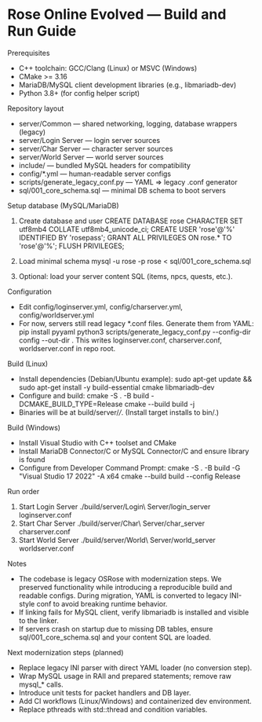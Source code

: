 Rose Online Evolved — Build and Run Guide
=======================================

Prerequisites
- C++ toolchain: GCC/Clang (Linux) or MSVC (Windows)
- CMake >= 3.16
- MariaDB/MySQL client development libraries (e.g., libmariadb-dev)
- Python 3.8+ (for config helper script)

Repository layout
- server/Common — shared networking, logging, database wrappers (legacy)
- server/Login Server — login server sources
- server/Char Server — character server sources
- server/World Server — world server sources
- include/ — bundled MySQL headers for compatibility
- config/*.yml — human-readable server configs
- scripts/generate_legacy_conf.py — YAML => legacy .conf generator
- sql/001_core_schema.sql — minimal DB schema to boot servers

Setup database (MySQL/MariaDB)
1) Create database and user
   CREATE DATABASE rose CHARACTER SET utf8mb4 COLLATE utf8mb4_unicode_ci;
   CREATE USER 'rose'@'%' IDENTIFIED BY 'rosepass';
   GRANT ALL PRIVILEGES ON rose.* TO 'rose'@'%';
   FLUSH PRIVILEGES;

2) Load minimal schema
   mysql -u rose -p rose < sql/001_core_schema.sql

3) Optional: load your server content SQL (items, npcs, quests, etc.).

Configuration
- Edit config/loginserver.yml, config/charserver.yml, config/worldserver.yml
- For now, servers still read legacy *.conf files. Generate them from YAML:
  pip install pyyaml
  python3 scripts/generate_legacy_conf.py --config-dir config --out-dir .
  This writes loginserver.conf, charserver.conf, worldserver.conf in repo root.

Build (Linux)
- Install dependencies (Debian/Ubuntu example):
  sudo apt-get update && sudo apt-get install -y build-essential cmake libmariadb-dev
- Configure and build:
  cmake -S . -B build -DCMAKE_BUILD_TYPE=Release
  cmake --build build -j
- Binaries will be at build/server/*/*. (Install target installs to bin/.)

Build (Windows)
- Install Visual Studio with C++ toolset and CMake
- Install MariaDB Connector/C or MySQL Connector/C and ensure library is found
- Configure from Developer Command Prompt:
  cmake -S . -B build -G "Visual Studio 17 2022" -A x64
  cmake --build build --config Release

Run order
1) Start Login Server
   ./build/server/Login\ Server/login_server loginserver.conf
2) Start Char Server
   ./build/server/Char\ Server/char_server charserver.conf
3) Start World Server
   ./build/server/World\ Server/world_server worldserver.conf

Notes
- The codebase is legacy OSRose with modernization steps. We preserved functionality while introducing a reproducible build and readable configs. During migration, YAML is converted to legacy INI-style conf to avoid breaking runtime behavior.
- If linking fails for MySQL client, verify libmariadb is installed and visible to the linker.
- If servers crash on startup due to missing DB tables, ensure sql/001_core_schema.sql and your content SQL are loaded.

Next modernization steps (planned)
- Replace legacy INI parser with direct YAML loader (no conversion step).
- Wrap MySQL usage in RAII and prepared statements; remove raw mysql_* calls.
- Introduce unit tests for packet handlers and DB layer.
- Add CI workflows (Linux/Windows) and containerized dev environment.
- Replace pthreads with std::thread and condition variables.
